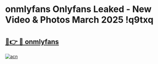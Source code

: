 # onmlyfans Onlyfans Leaked - New Video & Photos March 2025 !q9txq

# <h2><a href="https://pr1hdg.iuczelnia.edu.pl?title=onmlyfans&ref=q9txq">🔗👉 🔴 onmlyfans</a></h2>

[![acn](https://github.com/user-attachments/assets/0f9c940e-d8b0-45ae-aac7-cd30a18b3e1c)](https://pr1hdg.iuczelnia.edu.pl?title=onmlyfans&ref=q9txq)

